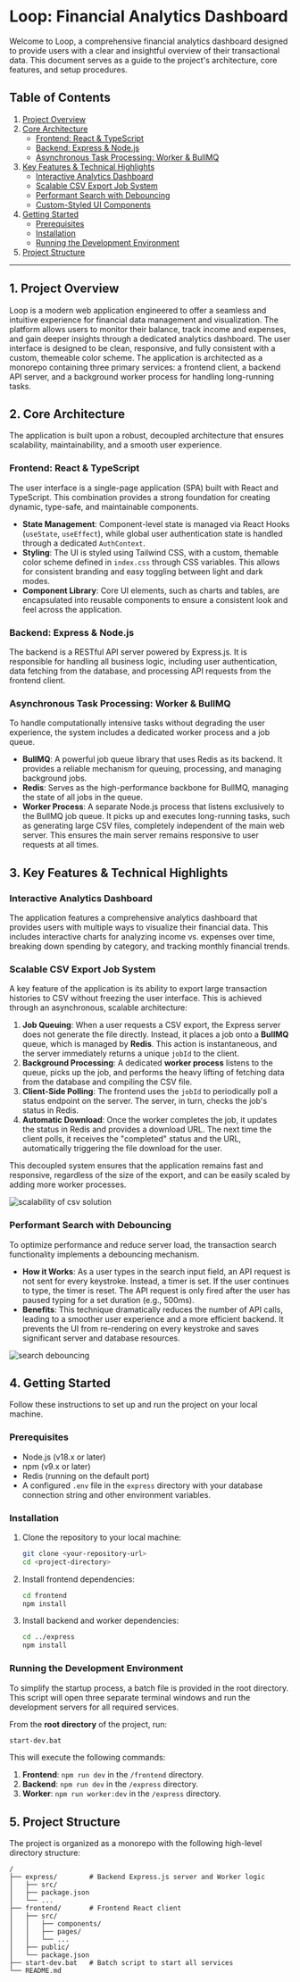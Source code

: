 # Loop: Financial Analytics Dashboard

Welcome to Loop, a comprehensive financial analytics dashboard designed to provide users with a clear and insightful overview of their transactional data. This document serves as a guide to the project's architecture, core features, and setup procedures.

## Table of Contents

1.  [Project Overview](#project-overview)
2.  [Core Architecture](#core-architecture)
    -   [Frontend: React & TypeScript](#frontend-react--typescript)
    -   [Backend: Express & Node.js](#backend-express--nodejs)
    -   [Asynchronous Task Processing: Worker & BullMQ](#asynchronous-task-processing-worker--bullmq)
3.  [Key Features & Technical Highlights](#key-features--technical-highlights)
    -   [Interactive Analytics Dashboard](#interactive-analytics-dashboard)
    -   [Scalable CSV Export Job System](#scalable-csv-export-job-system)
    -   [Performant Search with Debouncing](#performant-search-with-debouncing)
    -   [Custom-Styled UI Components](#custom-styled-ui-components)
4.  [Getting Started](#getting-started)
    -   [Prerequisites](#prerequisites)
    -   [Installation](#installation)
    -   [Running the Development Environment](#running-the-development-environment)
5.  [Project Structure](#project-structure)

---

## 1. Project Overview

Loop is a modern web application engineered to offer a seamless and intuitive experience for financial data management and visualization. The platform allows users to monitor their balance, track income and expenses, and gain deeper insights through a dedicated analytics dashboard. The user interface is designed to be clean, responsive, and fully consistent with a custom, themeable color scheme. The application is architected as a monorepo containing three primary services: a frontend client, a backend API server, and a background worker process for handling long-running tasks.


## 2. Core Architecture

The application is built upon a robust, decoupled architecture that ensures scalability, maintainability, and a smooth user experience.

### Frontend: React & TypeScript

The user interface is a single-page application (SPA) built with React and TypeScript. This combination provides a strong foundation for creating dynamic, type-safe, and maintainable components.

-   **State Management**: Component-level state is managed via React Hooks (`useState`, `useEffect`), while global user authentication state is handled through a dedicated `AuthContext`.
-   **Styling**: The UI is styled using Tailwind CSS, with a custom, themable color scheme defined in `index.css` through CSS variables. This allows for consistent branding and easy toggling between light and dark modes.
-   **Component Library**: Core UI elements, such as charts and tables, are encapsulated into reusable components to ensure a consistent look and feel across the application.

### Backend: Express & Node.js

The backend is a RESTful API server powered by Express.js. It is responsible for handling all business logic, including user authentication, data fetching from the database, and processing API requests from the frontend client.

### Asynchronous Task Processing: Worker & BullMQ

To handle computationally intensive tasks without degrading the user experience, the system includes a dedicated worker process and a job queue.

-   **BullMQ**: A powerful job queue library that uses Redis as its backend. It provides a reliable mechanism for queuing, processing, and managing background jobs.
-   **Redis**: Serves as the high-performance backbone for BullMQ, managing the state of all jobs in the queue.
-   **Worker Process**: A separate Node.js process that listens exclusively to the BullMQ job queue. It picks up and executes long-running tasks, such as generating large CSV files, completely independent of the main web server. This ensures the main server remains responsive to user requests at all times.


## 3. Key Features & Technical Highlights

### Interactive Analytics Dashboard

The application features a comprehensive analytics dashboard that provides users with multiple ways to visualize their financial data. This includes interactive charts for analyzing income vs. expenses over time, breaking down spending by category, and tracking monthly financial trends.

### Scalable CSV Export Job System

A key feature of the application is its ability to export large transaction histories to CSV without freezing the user interface. This is achieved through an asynchronous, scalable architecture:

1.  **Job Queuing**: When a user requests a CSV export, the Express server does not generate the file directly. Instead, it places a job onto a **BullMQ** queue, which is managed by **Redis**. This action is instantaneous, and the server immediately returns a unique `jobId` to the client.
2.  **Background Processing**: A dedicated **worker process** listens to the queue, picks up the job, and performs the heavy lifting of fetching data from the database and compiling the CSV file.
3.  **Client-Side Polling**: The frontend uses the `jobId` to periodically poll a status endpoint on the server. The server, in turn, checks the job's status in Redis.
4.  **Automatic Download**: Once the worker completes the job, it updates the status in Redis and provides a download URL. The next time the client polls, it receives the "completed" status and the URL, automatically triggering the file download for the user.

This decoupled system ensures that the application remains fast and responsive, regardless of the size of the export, and can be easily scaled by adding more worker processes.


![scalability of csv solution](images/scalable.png)


### Performant Search with Debouncing

To optimize performance and reduce server load, the transaction search functionality implements a debouncing mechanism.

-   **How it Works**: As a user types in the search input field, an API request is not sent for every keystroke. Instead, a timer is set. If the user continues to type, the timer is reset. The API request is only fired after the user has paused typing for a set duration (e.g., 500ms).
-   **Benefits**: This technique dramatically reduces the number of API calls, leading to a smoother user experience and a more efficient backend. It prevents the UI from re-rendering on every keystroke and saves significant server and database resources.


![search debouncing](images/debounce.png)


## 4. Getting Started

Follow these instructions to set up and run the project on your local machine.

### Prerequisites

-   Node.js (v18.x or later)
-   npm (v9.x or later)
-   Redis (running on the default port)
-   A configured `.env` file in the `express` directory with your database connection string and other environment variables.

### Installation

1.  Clone the repository to your local machine:
    ```bash
    git clone <your-repository-url>
    cd <project-directory>
    ```
2.  Install frontend dependencies:
    ```bash
    cd frontend
    npm install
    ```
3.  Install backend and worker dependencies:
    ```bash
    cd ../express
    npm install
    ```

### Running the Development Environment

To simplify the startup process, a batch file is provided in the root directory. This script will open three separate terminal windows and run the development servers for all required services.

From the **root directory** of the project, run:
```bash
start-dev.bat
```

This will execute the following commands:
1.  **Frontend**: `npm run dev` in the `/frontend` directory.
2.  **Backend**: `npm run dev` in the `/express` directory.
3.  **Worker**: `npm run worker:dev` in the `/express` directory.


## 5. Project Structure

The project is organized as a monorepo with the following high-level directory structure:

```
/
├── express/        # Backend Express.js server and Worker logic
│   ├── src/
│   ├── package.json
│   └── ...
├── frontend/       # Frontend React client
│   ├── src/
│   │   ├── components/
│   │   ├── pages/
│   │   └── ...
│   ├── public/
│   └── package.json
├── start-dev.bat   # Batch script to start all services
└── README.md
``` 